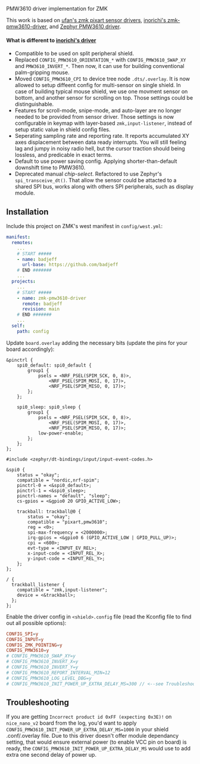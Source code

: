 PMW3610 driver implementation for ZMK

This work is based on [ufan's zmk pixart sensor drivers](https://github.com/ufan/zmk/tree/support-trackpad), [inorichi's zmk-pmw3610-driver](https://github.com/inorichi/zmk-pmw3610-driver), and [Zephyr PMW3610 driver](https://github.com/zephyrproject-rtos/zephyr/blob/main/drivers/input/input_pmw3610.c).

#### What is different to [inorichi's driver](https://github.com/inorichi/zmk-pmw3610-driver)
- Compatible to be used on split peripheral shield.
- Replaced `CONFIG_PMW3610_ORIENTATION_*` with `CONFIG_PMW3610_SWAP_XY` and `PMW3610_INVERT_*`. Then now, it can use for building conventional palm-gripping mouse.
- Moved `CONFIG_PMW3610_CPI` to device tree node `.dts/.overlay`. It is now allowed to setup diffeent config for multi-sensor on single shield. In case of building typical mouse shield, we use one movment sensor on bottom, and another sensor for scrolling on top. Those settings could be distinguishable.
- Features for scroll-mode, snipe-mode, and auto-layer are no longer needed to be provided from sensor driver. Those settings is now configurable in keymap with layer-based `zmk,input-listener`, instead of setup static value in shield config files.
- Seperating sampling rate and reporting rate. It reports accumulated XY axes displacement between data ready interrupts. You will still feeling lag and jumpy in noisy radio hell, but the cursor traction should being lossless, and predicable in exact terms.
- Default to use power saving config. Applying shorter-than-default downshift time to PMW3610.
- Deprecated manual *chip-select*. Refactored to use Zephyr's `spi_transceive_dt()`. That allow the sensor could be attacted to a shared SPI bus, works along with others SPI peripherals, such as display module.

## Installation

Include this project on ZMK's west manifest in `config/west.yml`:

```yml
manifest:
  remotes:
    ...
    # START #####
    - name: badjeff
      url-base: https://github.com/badjeff
    # END #######
    ...
  projects:
    ...
    # START #####
    - name: zmk-pmw3610-driver
      remote: badjeff
      revision: main
    # END #######
    ...
  self:
    path: config
```

Update `board.overlay` adding the necessary bits (update the pins for your board accordingly):

```dts
&pinctrl {
    spi0_default: spi0_default {
        group1 {
            psels = <NRF_PSEL(SPIM_SCK, 0, 8)>,
                <NRF_PSEL(SPIM_MOSI, 0, 17)>,
                <NRF_PSEL(SPIM_MISO, 0, 17)>;
        };
    };

    spi0_sleep: spi0_sleep {
        group1 {
            psels = <NRF_PSEL(SPIM_SCK, 0, 8)>,
                <NRF_PSEL(SPIM_MOSI, 0, 17)>,
                <NRF_PSEL(SPIM_MISO, 0, 17)>;
            low-power-enable;
        };
    };
};

#include <zephyr/dt-bindings/input/input-event-codes.h>

&spi0 {
    status = "okay";
    compatible = "nordic,nrf-spim";
    pinctrl-0 = <&spi0_default>;
    pinctrl-1 = <&spi0_sleep>;
    pinctrl-names = "default", "sleep";
    cs-gpios = <&gpio0 20 GPIO_ACTIVE_LOW>;

    trackball: trackball@0 {
        status = "okay";
        compatible = "pixart,pmw3610";
        reg = <0>;
        spi-max-frequency = <2000000>;
        irq-gpios = <&gpio0 6 (GPIO_ACTIVE_LOW | GPIO_PULL_UP)>;
        cpi = <600>;
        evt-type = <INPUT_EV_REL>;
        x-input-code = <INPUT_REL_X>;
        y-input-code = <INPUT_REL_Y>;
    };
};

/ {
  trackball_listener {
    compatible = "zmk,input-listener";
    device = <&trackball>;
  };
};
```

Enable the driver config in `<shield>.config` file (read the Kconfig file to find out all possible options):

```conf
CONFIG_SPI=y
CONFIG_INPUT=y
CONFIG_ZMK_POINTING=y
CONFIG_PMW3610=y
# CONFIG_PMW3610_SWAP_XY=y
# CONFIG_PMW3610_INVERT_X=y
# CONFIG_PMW3610_INVERT_Y=y
# CONFIG_PMW3610_REPORT_INTERVAL_MIN=12
# CONFIG_PMW3610_LOG_LEVEL_DBG=y
# CONFIG_PMW3610_INIT_POWER_UP_EXTRA_DELAY_MS=300 // <--see Troubleshooting
```

## Troubleshooting

If you are getting `Incorrect product id 0xFF (expecting 0x3E)!` on `nice_nano_v2` board from the log, you'd want to apply `CONFIG_PMW3610_INIT_POWER_UP_EXTRA_DELAY_MS=1000` in your shield .conf/.overlay file. Due to this driver doesn't offer module dependancy setting, that would ensure external power (to enable VCC pin on board) is ready, the `CONFIG_PMW3610_INIT_POWER_UP_EXTRA_DELAY_MS` would use to add extra one second delay of power up.
